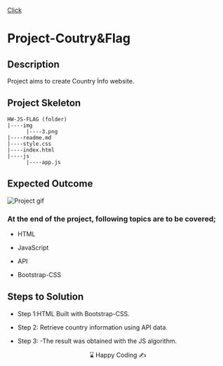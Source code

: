 [Click](https://ilkaybasboga.github.io/hw-js-Flag/)
# Project-Coutry&Flag

## Description
Project aims to create Country İnfo website.


## Project Skeleton 

```
HW-JS-FLAG (folder)
|----img
      |----3.png
|----readme.md    
|----style.css
|----index.html  
|----js
      |----app.js
```

## Expected Outcome

![Project gif](Animation.gif)


### At the end of the project, following topics are to be covered;

- HTML 

- JavaScript

- API

- Bootstrap-CSS 

## Steps to Solution

- Step 1:HTML Built with Bootstrap-CSS.

- Step 2: Retrieve country information using API data.

- Step 3: -The result was obtained with the JS algorithm.




<center> ⌛ Happy Coding  ✍ </center>


